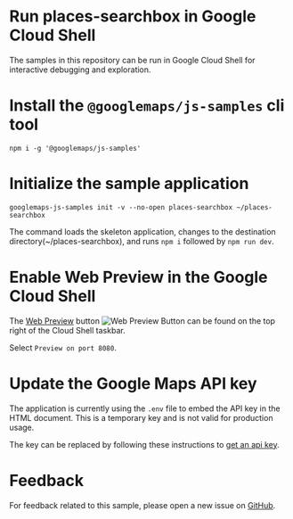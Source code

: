 # Run places-searchbox in Google Cloud Shell

The samples in this repository can be run in Google Cloud Shell for interactive
debugging and exploration.

# Install the `@googlemaps/js-samples` cli tool

```
npm i -g '@googlemaps/js-samples'
```

# Initialize the sample application

```
googlemaps-js-samples init -v --no-open places-searchbox ~/places-searchbox
```

The command loads the skeleton application, changes to the destination directory(~/places-searchbox), and runs `npm i` followed by `npm run dev`.

# Enable Web Preview in the Google Cloud Shell

The [Web Preview](https://cloud.google.com/shell/docs/using-web-preview) button <img src="https://cloud.google.com/shell/docs/images/web_preview.svg" alt="Web Preview Button">
can be found on the top right of the Cloud Shell taskbar.

Select `Preview on port 8080`.

# Update the Google Maps API key 

The application is currently using the `.env` file to embed the API key in the
HTML document. This is a temporary key and is not valid for production usage. 

The key can be replaced by following these instructions to
[get an api key](https://developers.google.com/maps/documentation/javascript/get-api-key).

# Feedback

For feedback related to this sample, please open a new issue on
[GitHub](https://github.com/googlemaps/js-samples/issues).
